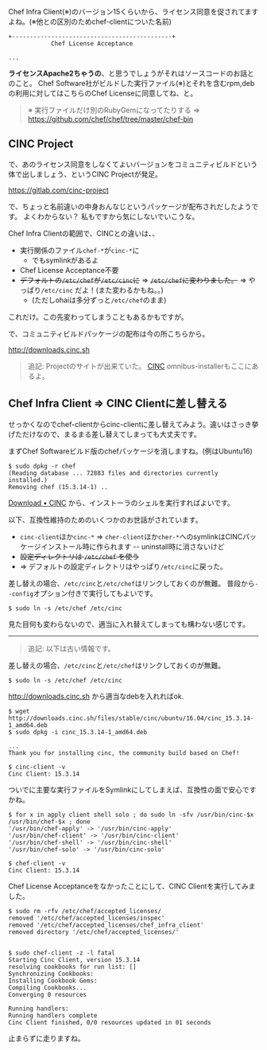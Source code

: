 Chef Infra Client(※)のバージョン15くらいから、ライセンス同意を促されてますよね。(※他との区別のためchef-clientについた名前)

```
+---------------------------------------------+
            Chef License Acceptance

...
```

**ライセンスApache2ちゃうの**、と思うでしょうがそれはソースコードのお話とのこと。
Chef Software社がビルドした実行ファイル(※)とそれを含むrpm,debの利用に対してはこちらのChef Licenseに同意してね、と。

> ※ 実行ファイルだけ別のRubyGemになってたりする => https://github.com/chef/chef/tree/master/chef-bin

##  CINC Project

で、あのライセンス同意をしなくてよいバージョンをコミュニティビルドという体で出しましょう、というCINC Projectが発足。

https://gitlab.com/cinc-project

で、ちょっと名前違いの中身おんなじというパッケージが配布されだしたようです。
よくわからない？ 私もですから気にしないでいこうな。

Chef Infra Clientの範囲で、CINCとの違いは、、

- 実行関係のファイル`chef-*`が`cinc-*`に
  -  でもsymlinkがあるよ
- Chef License Acceptance不要
- <del>デフォルトの`/etc/chef`が`/etc/cinc`に</del> => <del>`/etc/chef`に変わりました。</del> => やっぱり`/etc/cinc` だよ！(また変わるかもね。。)
  - (ただしohaiは多分ずっと`/etc/chef`のまま)

これだけ。この先変わってしまうこともあるかもですが。


で、コミュニティビルドパッケージの配布は今の所こちらから。

http://downloads.cinc.sh


> 追記: Projectのサイトが出来ていた。 [CINC](https://cinc-project.gitlab.io/) omnibus-installerもここにあるよ。

## Chef Infra Client => CINC Clientに差し替える

せっかくなのでchef-clientからcinc-clientに差し替えてみよう。違いはさっき挙げただけなので、まるまる差し替えてしまっても大丈夫です。

まずChef Softwareビルド版のchefパッケージを消しますね。(例はUbuntu16)

```shelll
$ sudo dpkg -r chef
(Reading database ... 72883 files and directories currently installed.)
Removing chef (15.3.14-1) ..
```

[Download • CINC](https://cinc-project.gitlab.io/download/) から、インストーラのシェルを実行すればよいです。

以下、互換性維持のためのいくつかのお世話がされています。

- `cinc-client`ほか`cinc-*` => `cher-client`ほか`cher-*`へのsymlinkはCINCパッケージインストール時に作られます
-- uninstall時に消さないけど
- <del>設定ディレクトリは `/etc/chef` を使う</del>
- => デフォルトの設定ディレクトリはやっぱり`/etc/cinc`に戻った。


差し替えの場合、`/etc/cinc`と`/etc/chef`はリンクしておくのが無難。 普段から`--config`オプション付きで実行してもよいです。

```
$ sudo ln -s /etc/chef /etc/cinc
```


見た目何も変わらないので、適当に入れ替えてしまっても構わない感じです。

----

> 追記: 以下は古い情報です。

差し替えの場合、`/etc/cinc`と`/etc/chef`はリンクしておくのが無難。

```
$ sudo ln -s /etc/chef /etc/cinc
```

http://downloads.cinc.sh から適当なdebを入れればok.

```shelll
$ wget http://downloads.cinc.sh/files/stable/cinc/ubuntu/16.04/cinc_15.3.14-1_amd64.deb
$ sudo dpkg -i cinc_15.3.14-1_amd64.deb

...
Thank you for installing cinc, the community build based on Chef!

$ cinc-client -v
Cinc Client: 15.3.14
```

ついでに主要な実行ファイルをSymlinkにしてしまえば、互換性の面で安心ですかね。

```shelll
$ for x in apply client shell solo ; do sudo ln -sfv /usr/bin/cinc-$x /usr/bin/chef-$x ; done
'/usr/bin/chef-apply' -> '/usr/bin/cinc-apply'
'/usr/bin/chef-client' -> '/usr/bin/cinc-client'
'/usr/bin/chef-shell' -> '/usr/bin/cinc-shell'
'/usr/bin/chef-solo' -> '/usr/bin/cinc-solo'

$ chef-client -v
Cinc Client: 15.3.14
```


Chef License Acceptanceをなかったことにして、CINC Clientを実行してみました。

```shell
$ sudo rm -rfv /etc/chef/accepted_licenses/
removed '/etc/chef/accepted_licenses/inspec'
removed '/etc/chef/accepted_licenses/chef_infra_client'
removed directory '/etc/chef/accepted_licenses/'


$ sudo chef-client -z -l fatal
Starting Cinc Client, version 15.3.14
resolving cookbooks for run list: []
Synchronizing Cookbooks:
Installing Cookbook Gems:
Compiling Cookbooks...
Converging 0 resources

Running handlers:
Running handlers complete
Cinc Client finished, 0/0 resources updated in 01 seconds
```

止まらずに走りますね。
